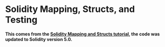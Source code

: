 # Solidity Mapping, Structs, and Testing
#### This comes from the [Solidity Mapping and Structs tutorial](https://coursetro.com/posts/code/102/Solidity-Mappings-&-Structs-Tutorial), the code was updated to Solidity version 5.0.

